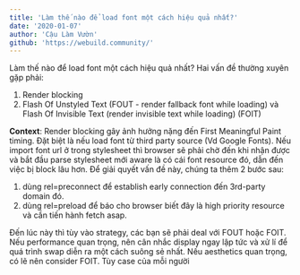 ```yaml
---
title: 'Làm thế nào để load font một cách hiệu quả nhất?'
date: '2020-01-07'
author: 'Cậu Làm Vườn'
github: 'https://webuild.community/'
---
```


Làm thế nào để load font một cách hiệu quả nhất? Hai vấn đề thường xuyên gặp phải:

1. Render blocking
2. Flash Of Unstyled Text (FOUT - render fallback font while loading) và Flash Of Invisible Text (render invisible text while loading) (FOIT)

**Context**: Render blocking gây ảnh hưởng nặng đến First Meaningful Paint timing. Đặt biệt là nếu load font từ third party source (Vd Google Fonts). Nếu import font url ở trong stylesheet thì browser sẽ phải chờ đến khi nhận được và bắt đầu parse stylesheet mới aware là có cái font resource đó, dẫn đến việc bị block lâu hơn.
Để giải quyết vấn đề này, chúng ta thêm 2 bước sau:

1. dùng rel=preconnect để establish early connection đến 3rd-party domain đó.
2. dùng rel=preload để báo cho browser biết đây là high priority resource và cần tiến hành fetch asap.

Đến lúc này thì tùy vào strategy, các bạn sẽ phải deal với FOUT hoặc FOIT. Nếu performance quan trọng, nên cân nhắc display ngay lập tức và xử lí để quá trình swap diễn ra một cách suông sẻ nhất. Nếu aesthetics quan trọng, có lẽ nên consider FOIT. Tùy case của mỗi người